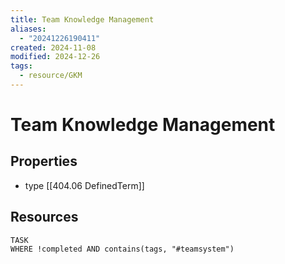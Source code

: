 ```yaml
---
title: Team Knowledge Management
aliases:
  - "20241226190411"
created: 2024-11-08
modified: 2024-12-26
tags:
  - resource/GKM
---
```

# Team Knowledge Management
## Properties
- type [[404.06 DefinedTerm]]
## Resources
```dataview
TASK
WHERE !completed AND contains(tags, "#teamsystem") 
```
